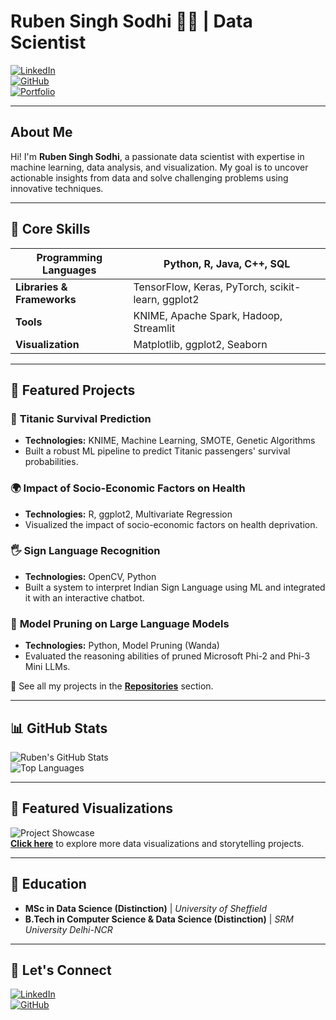 
# Ruben Singh Sodhi 👨‍💻 | Data Scientist  

[![LinkedIn](https://img.shields.io/badge/LinkedIn-rubensinghsodhi-blue)](https://uk.linkedin.com/in/rubensinghsodhi)  
[![GitHub](https://img.shields.io/github/followers/rubensodhi?label=Follow&style=social)](https://github.com/rubensodhi)  
[![Portfolio](https://img.shields.io/badge/Portfolio-Visit-blueviolet)](https://github.com/rubensodhi)  

---

## About Me  

Hi! I'm **Ruben Singh Sodhi**, a passionate data scientist with expertise in machine learning, data analysis, and visualization. My goal is to uncover actionable insights from data and solve challenging problems using innovative techniques.  

---

## 🚀 Core Skills  

| **Programming Languages** | Python, R, Java, C++, SQL |
|---------------------------|--------------------------|
| **Libraries & Frameworks** | TensorFlow, Keras, PyTorch, scikit-learn, ggplot2 |
| **Tools** | KNIME, Apache Spark, Hadoop, Streamlit |
| **Visualization** | Matplotlib, ggplot2, Seaborn |

---

## 📂 Featured Projects  

### 🎯 **Titanic Survival Prediction**  
- **Technologies:** KNIME, Machine Learning, SMOTE, Genetic Algorithms  
- Built a robust ML pipeline to predict Titanic passengers' survival probabilities.  

### 🌍 **Impact of Socio-Economic Factors on Health**  
- **Technologies:** R, ggplot2, Multivariate Regression  
- Visualized the impact of socio-economic factors on health deprivation.  

### 🖐 **Sign Language Recognition**  
- **Technologies:** OpenCV, Python  
- Built a system to interpret Indian Sign Language using ML and integrated it with an interactive chatbot.  

### 🧠 **Model Pruning on Large Language Models**  
- **Technologies:** Python, Model Pruning (Wanda)  
- Evaluated the reasoning abilities of pruned Microsoft Phi-2 and Phi-3 Mini LLMs.  

🔗 See all my projects in the **[Repositories](https://github.com/rubensodhi)** section.

---

## 📊 GitHub Stats  

![Ruben's GitHub Stats](https://github-readme-stats.vercel.app/api?username=rubensodhi&show_icons=true&theme=radical)  
![Top Languages](https://github-readme-stats.vercel.app/api/top-langs/?username=rubensodhi&layout=compact&theme=radical)  

---

## 🌟 Featured Visualizations  

![Project Showcase](https://img.shields.io/badge/Visualizations-Demo-blueviolet?style=flat-square)  
**[Click here](https://github.com/rubensodhi)** to explore more data visualizations and storytelling projects.  

---

## 🏫 Education  

- **MSc in Data Science (Distinction)** | *University of Sheffield*  
- **B.Tech in Computer Science & Data Science (Distinction)** | *SRM University Delhi-NCR*  

---

## 🔗 Let's Connect  

[![LinkedIn](https://img.shields.io/badge/LinkedIn-rubensinghsodhi-blue)](https://uk.linkedin.com/in/rubensinghsodhi)  
[![GitHub](https://img.shields.io/badge/GitHub-rubensodhi-lightgrey)](https://github.com/rubensodhi)  
